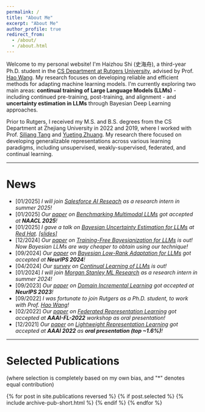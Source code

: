 ```yaml
---
permalink: /
title: "About Me"
excerpt: "About Me"
author_profile: true
redirect_from: 
  - /about/
  - /about.html
---
```


Welcome to my personal website! I'm Haizhou Shi (史海舟), a third-year Ph.D. student in the [CS Department at Rutgers University](https://www.cs.rutgers.edu), advised by Prof. [Hao Wang](http://wanghao.in). My research focuses on developing reliable and efficient methods for adapting machine learning models. I'm currently exploring two main areas: **continual training of Large Language Models (LLMs)** - including continued pre-training, post-training, and alignment - and **uncertainty estimation in LLMs** through Bayesian Deep Learning approaches. 

Prior to Rutgers, I received my M.S. and B.S. degrees from the CS Department at Zhejiang University in 2022 and 2019, where I worked with Prof. [Siliang Tang](https://scholar.google.com/citations?user=8e7H3PcAAAAJ&hl=en) and [Yueting Zhuang](https://scholar.google.com/citations?user=1RD7UJAAAAAJ&hl=en). My research there focused on developing generalizable representations across various learning paradigms, including unsupervised, weakly-supervised, federated, and continual learning.

<!-- ----
**Job Hunting**: I am now actively looking for the internship opportunity in Summer 2024! *I am interested in working on the topics of (but not limited to) continual pre-training/adaptation for LLMs/large generative models.*
Please contact me if you are interested (and happen to have an opening in your team 🥹)! -->

----
# News
- [01/2025] *I will join [Salesforce AI Reseach](https://www.salesforceairesearch.com) as a research intern in summer 2025!*
- [01/2025] *Our [paper](https://arxiv.org/abs/2406.11230) on <u>Benchmarking Multimodal LLMs</u> got accepted at **NAACL 2025**!*
- [01/2025] *I gave a talk on <u>Bayesian Uncertainty Estimation for LLMs</u> at [Red Hat](https://www.redhat.com/en). [[slides]](https://drive.google.com/file/d/1a5byNlTK30RFnBnqPEyypOt3Eovs54qT/view?usp=share_link)*
- [12/2024] *Our [paper](https://arxiv.org/abs/2412.05723) on <u>Training-Free Bayesianization for LLMs</u> is out! Now Bayesian LLMs are way cheaper to obtain using our technique!*
- [09/2024] *Our [paper](https://arxiv.org/abs/2406.11675) on <u>Bayesian Low-Rank Adaptation for LLMs</u> got accepted at **NeurIPS 2024**!* 
- [04/2024] *Our [survey](https://arxiv.org/abs/2404.16789) on <u>Continual Learning of LLMs</u> is out!*
- [01/2024] *I will join [Morgan Stanley ML Research](https://www.morganstanley.com/about-us/technology/machine-learning-research-team) as a research intern in summer 2024!*
- [09/2023] *Our [paper](https://arxiv.org/abs/2310.12244) on <u>Domain Incremental Learning</u> got accepted at **NeurIPS 2023**!*
- [09/2022] *I was fortunate to join Rutgers as a Ph.D. student, to work with Prof. [Hao Wang](http://wanghao.in)!*
- [02/2022] *Our [paper](https://arxiv.org/abs/2109.14611) on <u>Federated Representation Learning</u> got accepted at **AAAI-FL-2022** workshop as oral presentation!*
- [12/2021] *Our [paper](https://arxiv.org/abs/2107.14762) on <u>Lightweight Representation Learning</u> got accepted at **AAAI 2022** as **oral presentation (top \~1.6%)**!*


----
# Selected Publications 

(where selection is completely based on my own bias, and "*" denotes equal contribution)

{% for post in site.publications reversed %}
  {% if post.selected %}
  {% include archive-pub-short.html %}
  {% endif %}
{% endfor %}